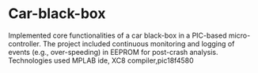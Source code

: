 # Car-black-box
 Implemented core functionalities of a car black-box in a PIC-based micro-controller. The project  included continuous monitoring and logging of events (e.g., over-speeding) in EEPROM for post-crash  analysis.  Technologies used MPLAB ide, XC8 compiler,pic18f4580
